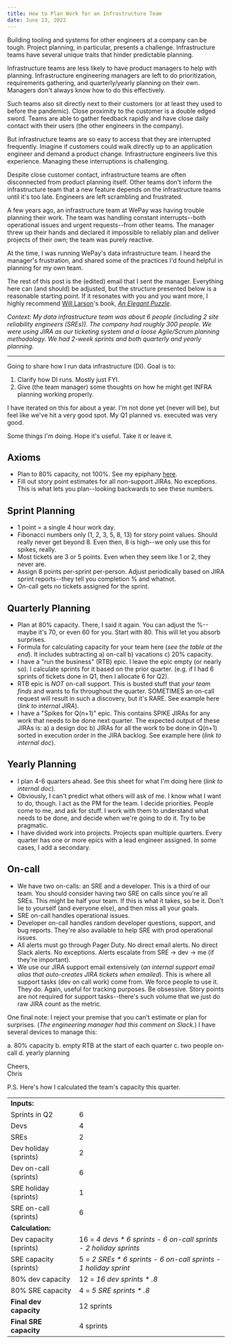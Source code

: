 ```yaml
---
title: How to Plan Work for an Infrastructure Team
date: June 13, 2022
---
```


Building tooling and systems for other engineers at a company can be tough. Project planning, in particular, presents a challenge. Infrastructure teams have several unique traits that hinder predictable planning.

Infrastructure teams are less likely to have product managers to help with planning. Infrastructure engineering managers are left to do prioritization, requirements gathering, and quarterly/yearly planning on their own. Managers don't always know how to do this effectively.

Such teams also sit directly next to their customers (or at least they used to before the pandemic). Close proximity to the customer is a double edged sword. Teams are able to gather feedback rapidly and have close daily contact with their users (the other engineers in the company).

But infrastructure teams are so easy to access that they are interrupted frequently. Imagine if customers could walk directly up to an application engineer and demand a product change. Infrastructure engineers live this experience. Managing these interruptions is challenging.

Despite close customer contact, infrastructure teams are often disconnected from product planning itself. Other teams don't inform the infrastructure team that a new feature depends on the infrastructure teams until it's too late. Engineers are left scrambling and frustrated.

A few years ago, an infrastructure team at WePay was having trouble planning their work. The team was handling constant interrupts--both operational issues and urgent requests--from other teams. The manager threw up their hands and declared it impossible to reliably plan and deliver projects of their own; the team was purely reactive.

At the time, I was running WePay's data infrastructure team. I heard the manager's frustration, and shared some of the practices I'd found helpful in planning for my own team.

The rest of this post is the (edited) email that I sent the manager. Everything here can (and should) be adjusted, but the structure presented below is a reasonable starting point. If it resonates with you and you want more, I highly recommend [Will Larson](https://lethain.com/)'s book, [_An Elegant Puzzle_](https://www.amazon.com/dp/B07QYCHJ7V).

_Context: My data infrastructure team was about 6 people (including 2 site reliability engineers (SREs)). The company had roughly 300 people. We were using JIRA as our ticketing system and a loose Agile/Scrum planning methodology. We had 2-week sprints and both quarterly and yearly planning._

---

Going to share how I run data infrastructure (DI). Goal is to:
 
1. Clarify how DI runs. Mostly just FYI.
2. Give (the team manager) some thoughts on how he might get INFRA planning working properly.
 
I have iterated on this for about a year. I'm not done yet (never will be), but feel like we've hit a very good spot. My Q1 planned vs. executed was very good.

Some things I'm doing. Hope it's useful. Take it or leave it.

## Axioms

* Plan to 80% capacity, not 100%. See my epiphany  [here](https://twitter.com/criccomini/status/1242629436685475840).
* Fill out story point estimates for all non-support JIRAs. No exceptions. This is what lets you plan--looking backwards to see these numbers.

## Sprint Planning

* 1 point = a single 4 hour work day.
* Fibonacci numbers only (1, 2, 3, 5, 8, 13) for story point values. Should really never get beyond 8. Even then, 8 is high--we only use this for spikes, really.
* Most tickets are 3 or 5 points. Even when they seem like 1 or 2, they never are.
* Assign 8 points per-sprint per-person. Adjust periodically based on JIRA sprint reports--they tell you completion % and whatnot.
* On-call gets no tickets assigned for the sprint.

## Quarterly Planning

* Plan at 80% capacity. There, I said it again. You can adjust the %--maybe it's 70, or even 60 for you. Start with 80. This will let you absorb surprises.
* Formula for calculating capacity for your team here (_see the table at the end_). It includes subtracting a) on-call b) vacations c) 20% capacity.
* I have a "run the business" (RTB) epic. I leave the epic empty (or nearly so). I calculate sprints for it based on the prior quarter. (e.g. if I had 6 sprints of tickets done in Q1, then I allocate 6 for Q2).
* RTB epic is *NOT* on-call support. This is busted stuff that *your team finds* and wants to fix throughout the quarter. SOMETIMES an on-call request will result in such a discovery, but it's RARE. See example here (_link to internal JIRA_).
* I have a "Spikes for Q(n+1)" epic. This contains SPIKE JIRAs for any work that needs to be done next quarter. The expected output of these JIRAs is: a) a design doc b) JIRAs for all the work to be done in Q(n+1) sorted in execution order in the JIRA backlog. See example here (_link to internal doc_).

## Yearly Planning

* I plan 4-6 quarters ahead. See this sheet for what I'm doing here (_link to internal doc_).
* Obviously, I can't predict what others will ask of me. I know what I want to do, though. I act as the PM for the team. I decide priorities. People come to me, and ask for stuff. I work with them to understand what needs to be done, and decide when we're going to do it. Try to be pragmatic.
* I have divided work into projects. Projects span multiple quarters. Every quarter has one or more epics with a lead engineer assigned. In some cases, I add a secondary.

## On-call

* We have two on-calls: an SRE and a developer. This is a third of our team. You should consider having two SRE on calls since you're all SREs. This might be half your team. If this is what it takes, so be it. Don't lie to yourself (and everyone else), and then miss all your goals.
* SRE on-call handles operational issues.
* Developer on-call handles random developer questions, support, and bug reports. They're also available to help SRE with prod operational issues.
* All alerts must go through Pager Duty. No direct email alerts. No direct Slack alerts. No exceptions. Alerts escalate from SRE -> dev -> me (if they're important).
* We use our JIRA support email extensively (_an internal support email alias that auto-creates JIRA tickets when emailed_). This is where all support tasks (dev on call work) come from. We force people to use it. They do. Again, useful for tracking purposes. Be obsessive. Story points are not required for support tasks--there's such volume that we just do raw JIRA count as the metric.

One final note: I reject your premise that you can't estimate or plan for surprises. (_The engineering manager had this comment on Slack._) I have several devices to manage this:

a. 80% capacity
b. empty RTB at the start of each quarter
c. two people on-call
d. yearly planning
 
Cheers,\
Chris

P.S. Here's how I calculated the team's capacity this quarter.



| | |
| ----------- | ----------- |
| **Inputs:** | |
| Sprints in Q2      | 6       |
| Devs   | 4        |
| SREs   | 2        |
| Dev holiday (sprints) | 2 |
| Dev on-call (sprints) | 6 |
| SRE holiday (sprints) | 1 |
| SRE on-call (sprints) | 6 |
| **Calculation:** | |
| Dev capacity (sprints) | 16 = _4 devs * 6 sprints - 6 on-call sprints - 2 holiday sprints_ |
| SRE capacity (sprints) | 5 = _2 SREs * 6 sprints - 6 on-call sprints - 1 holiday sprint_ |
| 80% dev capacity | 12 = _16 dev sprints * .8_ |
| 80% SRE capacity | 4 = _5 SRE sprints * .8_ |
| **Final dev capacity** | 12 sprints |
| **Final SRE capacity** | 4 sprints |

